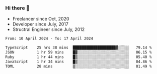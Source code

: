 ### Hi there 👋

- Freelancer since Oct, 2020
- Developer since July, 2017
- Structral Engineer since July, 2012

<!--START_SECTION:waka-->

```txt
From: 10 April 2024 - To: 17 April 2024

TypeScript    25 hrs 38 mins  ███████████████████▓░░░░░   79.14 %
JSON          1 hr 59 mins    █▓░░░░░░░░░░░░░░░░░░░░░░░   06.15 %
Ruby          1 hr 44 mins    █▒░░░░░░░░░░░░░░░░░░░░░░░   05.40 %
JavaScript    1 hr 34 mins    █▒░░░░░░░░░░░░░░░░░░░░░░░   04.86 %
TOML          28 mins         ▒░░░░░░░░░░░░░░░░░░░░░░░░   01.49 %
```

<!--END_SECTION:waka-->
